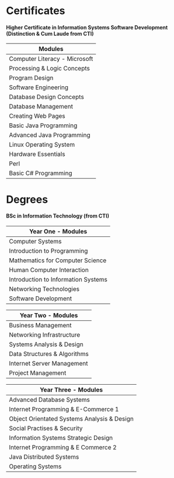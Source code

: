# Certificates

#### Higher Certificate in Information Systems Software Development (Distinction & Cum Laude from CTI)

| Modules |
| ------- |
| Computer Literacy - Microsoft |
| Processing & Logic Concepts |
| Program Design |
| Software Engineering |
| Database Design Concepts |
| Database Management |
| Creating Web Pages |
| Basic Java Programming |
| Advanced Java Programming |
| Linux Operating System |
| Hardware Essentials |
| Perl |
| Basic C# Programming |
 
 # Degrees
 
 #### BSc in Information Technology (from CTI)
 
 | Year One - Modules |
 | ------- |
 | Computer Systems |
 | Introduction to Programming |
 | Mathematics for Computer Science |
 | Human Computer Interaction |
 | Introduction to Information Systems |
 | Networking Technologies |
 | Software Development |
 
 | Year Two - Modules |
 | ------- |
 | Business Management |
 | Networking Infrastructure |
 | Systems Analysis & Design |
 | Data Structures & Algorithms |
 | Internet Server Management |
 | Project Management |
 
 | Year Three - Modules |
 | ------- |
 | Advanced Database Systems |
 | Internet Programming & E-Commerce 1 |
 | Object Orientated Systems Analysis & Design |
 | Social Practises & Security |
 | Information Systems Strategic Design |
 | Internet Programming & E Commerce 2 |
 | Java Distributed Systems |
 | Operating Systems |
